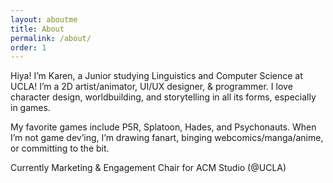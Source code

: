 ```yaml
---
layout: aboutme
title: About
permalink: /about/
order: 1
---
```



Hiya! I’m Karen, a Junior studying Linguistics and Computer Science at UCLA! I’m a 2D artist/animator, UI/UX designer, & programmer. I love character design, worldbuilding, and storytelling in all its forms, especially in games. 

My favorite games include P5R, Splatoon, Hades, and Psychonauts. When I’m not game dev’ing, I’m drawing fanart, binging webcomics/manga/anime, or committing to the bit.

Currently Marketing & Engagement Chair for ACM Studio (@UCLA)

